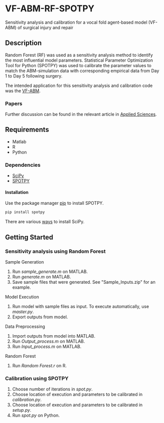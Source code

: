 # VF-ABM-RF-SPOTPY

Sensitivity analysis and calibration for a vocal fold agent-based model (VF-ABM) of surgical injury and repair

## Description

Random Forest (RF) was used as a sensitivity analysis method to identify the most influential model parameters. Statistical Parameter Optimization Tool for Python (SPOTPY) was used to calibrate the parameter values to match the ABM-simulation data with corresponding empirical data from Day 1 to Day 5 following surgery. 

The intended application for this sensitivity analysis and calibration code was the [VF-ABM](https://github.com/VF-ABM/hpc-abm-vf-version_0_6).

### Papers 

Further discussion can be found in the relevant article in [Applied Sciences](https://www.mdpi.com/journal/applsci). 

## Requirements

* Matlab 
* R
* Python

### Dependencies

* [SciPy](https://www.scipy.org/)
* [SPOTPY](https://pypi.org/project/spotpy/)

#### Installation

Use the package manager [pip](https://pypi.org/project/spotpy/) to install SPOTPY.

```bash
pip install spotpy
```

There are various [ways](https://www.scipy.org/install.html) to install SciPy. 

## Getting Started

### Sensitivity analysis using Random Forest

Sample Generation
1. Run *sample_generate.m* on MATLAB.
2. Run *generate.m* on MATLAB. 
3. Save sample files that were generated. See "Sample_Inputs.zip" for an example.

Model Execution
1. Run model with sample files as input. To execute automatically, use *master.py*.
2. Export outputs from model.

Data Preprocessing
1. Import outputs from model into MATLAB.
2. Run *Output_process.m* on MATLAB. 
3. Run *Input_process.m* on MATLAB. 

Random Forest
1. Run *Random Forest.r* on R. 

### Calibration using SPOTPY

1. Choose number of iterations in *spot.py*.
2. Choose location of execution and parameters to be calibrated in *calibration.py*.
3. Choose location of execution and parameters to be calibrated in *setup.py*.
4. Run *spot.py* on Python.
